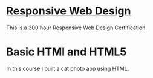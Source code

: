 # [Responsive Web Design](https://www.freecodecamp.org/learn/responsive-web-design/)
This is a 300 hour Responsive Web Design Certification.

# Basic HTMl and HTML5
In this course I built a cat photo app using HTML.
